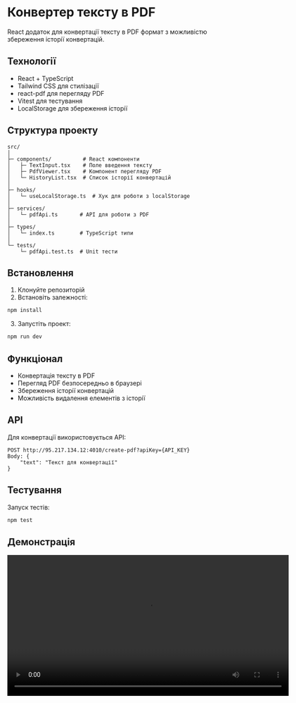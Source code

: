 # Конвертер тексту в PDF

React додаток для конвертації тексту в PDF формат з можливістю збереження історії конвертацій.

## Технології

- React + TypeScript
- Tailwind CSS для стилізації
- react-pdf для перегляду PDF
- Vitest для тестування
- LocalStorage для збереження історії

## Структура проекту

```
src/
│
├─ components/          # React компоненти
│   ├─ TextInput.tsx    # Поле введення тексту
│   ├─ PdfViewer.tsx    # Компонент перегляду PDF
│   └─ HistoryList.tsx  # Список історії конвертацій
│
├─ hooks/
│   └─ useLocalStorage.ts  # Хук для роботи з localStorage
│
├─ services/
│   └─ pdfApi.ts       # API для роботи з PDF
│
├─ types/
│   └─ index.ts        # TypeScript типи
│
└─ tests/
    └─ pdfApi.test.ts  # Unit тести
```

## Встановлення

1. Клонуйте репозиторій
2. Встановіть залежності:
```bash
npm install
```
3. Запустіть проект:
```bash
npm run dev
```

## Функціонал

- Конвертація тексту в PDF
- Перегляд PDF безпосередньо в браузері
- Збереження історії конвертацій
- Можливість видалення елементів з історії

## API

Для конвертації використовується API:
```
POST http://95.217.134.12:4010/create-pdf?apiKey={API_KEY}
Body: {
    "text": "Текст для конвертації"
}
```

## Тестування

Запуск тестів:
```bash
npm test
```

## Демонстрація

<video
  src="https://raw.githubusercontent.com/TimBg/textToPdfConverter/main/media/demonstration.mov"
  width="640"
  controls>
</video>
